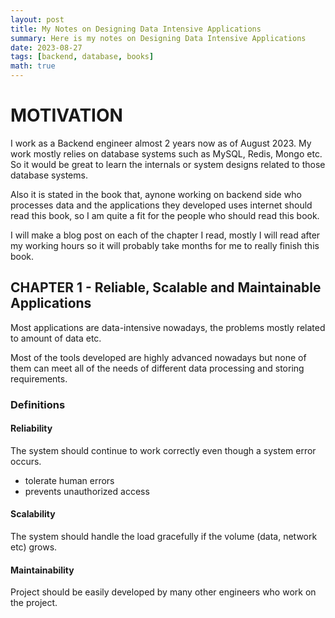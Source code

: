 ```yaml
---
layout: post
title: My Notes on Designing Data Intensive Applications 
summary: Here is my notes on Designing Data Intensive Applications 
date: 2023-08-27 
tags: [backend, database, books]
math: true
---
```


# MOTIVATION

I work as a Backend engineer almost 2 years now as of August 2023. My work mostly relies on database systems such as MySQL, Redis, Mongo etc. So it would be great to learn the internals or system designs related to those database systems.

Also it is stated in the book that, aynone working on backend side who processes data and the applications they developed uses internet should read this book, so I am quite a fit for the people who should read this book.

I will make a blog post on each of the chapter I read, mostly I will read after my working hours so it will probably take months for me to really finish this book.

##  CHAPTER 1 - Reliable, Scalable and Maintainable Applications

Most applications are data-intensive nowadays, the problems mostly related to amount of data etc.

Most of the tools developed are highly advanced nowadays but none of them can meet all of the needs of different data processing and storing requirements.

### Definitions

#### Reliability

The system should continue to work correctly even though a system error occurs.

- tolerate human errors
- prevents unauthorized access


#### Scalability

The system should handle the load gracefully if the volume (data, network etc) grows.


#### Maintainability

Project should be easily developed by many other engineers who work on the project.